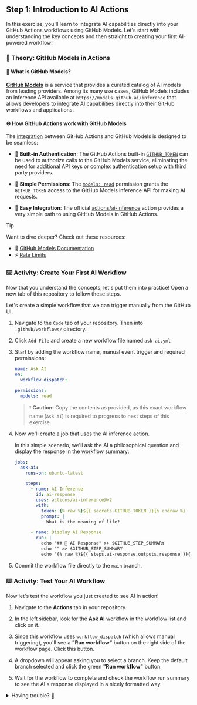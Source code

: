 ## Step 1: Introduction to AI Actions

In this exercise, you'll learn to integrate AI capabilities directly into your GitHub Actions workflows using GitHub Models. Let's start with understanding the key concepts and then straight to creating your first AI-powered workflow!

### 📖 Theory: GitHub Models in Actions

#### 🤖 What is GitHub Models?

**[GitHub Models](https://docs.github.com/github-models)** is a service that provides a curated catalog of AI models from leading providers. Among its many use cases, GitHub Models includes an inference API available at `https://models.github.ai/inference` that allows developers to integrate AI capabilities directly into their GitHub workflows and applications.

#### ⚙️ How GitHub Actions work with GitHub Models

The [integration](https://docs.github.com/en/github-models/use-github-models/integrating-ai-models-into-your-development-workflow#using-ai-models-with-github-actions) between GitHub Actions and GitHub Models is designed to be seamless:

- 🔑 **Built-in Authentication**: The GitHub Actions built-in [`GITHUB_TOKEN`](https://docs.github.com/en/actions/tutorials/authenticate-with-github_token#modifying-the-permissions-for-the-github_token) can be used to authorize calls to the GitHub Models service, eliminating the need for additional API keys or complex authentication setup with third party providers.

- 🔐 **Simple Permissions**: The [`models: read`](https://docs.github.com/en/actions/tutorials/authenticate-with-github_token#modifying-the-permissions-for-the-github_token) permission grants the `GITHUB_TOKEN` access to the GitHub Models inference API for making AI requests.

- 🎯 **Easy Integration**: The official [actions/ai-inference](https://github.com/actions/ai-inference) action provides a very simple path to using GitHub Models in GitHub Actions.

> [!TIP]
>
> Want to dive deeper? Check out these resources:
>
> - 📖 [GitHub Models Documentation](https://docs.github.com/en/github-models)
> - ⚡ [Rate Limits](https://docs.github.com/en/github-models/use-github-models/prototyping-with-ai-models#rate-limits)

### ⌨️ Activity: Create Your First AI Workflow

Now that you understand the concepts, let's put them into practice! Open a new tab of this repository to follow these steps.

Let's create a simple workflow that we can trigger manually from the GitHub UI.

1. Navigate to the `Code` tab of your repository. Then into `.github/workflows/` directory.

1. Click `Add File` and create a new workflow file named `ask-ai.yml`

1. Start by adding the workflow name, manual event trigger and required permissions:

   ```yaml
   name: Ask AI
   on:
     workflow_dispatch:

   permissions:
     models: read
   ```

   > ❗ **Caution:** Copy the contents as provided, as this exact workflow name (`Ask AI`) is required to progress to next steps of this exercise.

1. Now we'll create a job that uses the AI inference action.

   In this simple scenario, we'll ask the AI a philosophical question and display the response in the workflow summary:

   ```yaml
   jobs:
     ask-ai:
       runs-on: ubuntu-latest

       steps:
         - name: AI Inference
           id: ai-response
           uses: actions/ai-inference@v2
           with:
             token: {% raw %}${{ secrets.GITHUB_TOKEN }}{% endraw %}
             prompt: |
               What is the meaning of life?

         - name: Display AI Response
           run: |
             echo "## 🤖 AI Response" >> $GITHUB_STEP_SUMMARY
             echo "" >> $GITHUB_STEP_SUMMARY
             echo "{% raw %}${{ steps.ai-response.outputs.response }}{% endraw %}" >> $GITHUB_STEP_SUMMARY
   ```

1. Commit the workflow file directly to the `main` branch.

### ⌨️ Activity: Test Your AI Workflow

Now let's test the workflow you just created to see AI in action!

1. Navigate to the **Actions** tab in your repository.

1. In the left sidebar, look for the **Ask AI** workflow in the workflow list and click on it.

1. Since this workflow uses `workflow_dispatch` (which allows manual triggering), you'll see a **"Run workflow"** button on the right side of the workflow page. Click this button.

1. A dropdown will appear asking you to select a branch. Keep the default branch selected and click the green **"Run workflow"** button.

1. Wait for the workflow to complete and check the workflow run summary to see the AI's response displayed in a nicely formatted way.

<details>
<summary>Having trouble? 🤷</summary><br/>

- **Workflow fails to run**: Ensure you're on a repository where you have write permissions and that GitHub Actions are enabled
- **No AI response**: Make sure the `id: ai-response` is set on the AI Inference step and referenced correctly in the Display step
- **Permission errors**: Double-check that the `models: read` permission is properly configured in your workflow file
- **Action not found**: Verify you're using the exact action name: `actions/ai-inference@v2`

</details>
